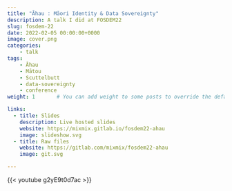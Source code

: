 ```yaml
---
title: "Āhau : Māori Identity & Data Sovereignty"
description: A talk I did at FOSDEM22
slug: fosdem-22
date: 2022-02-05 00:00:00+0000
image: cover.png
categories:
    - talk
tags:
    - Āhau
    - Mātou
    - Scuttelbutt
    - data-sovereignty
    - conference
weight: 1       # You can add weight to some posts to override the default sorting (date descending)

links:
  - title: Slides
    description: Live hosted slides
    website: https://mixmix.gitlab.io/fosdem22-ahau
    image: slideshow.svg
  - title: Raw files
    website: https://gitlab.com/mixmix/fosdem22-ahau
    image: git.svg

---
```


{{< youtube g2yE9t0d7ac >}}
